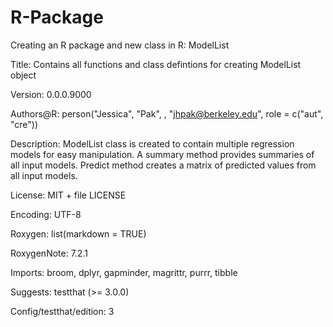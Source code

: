 # R-Package
Creating an R package and new class in R: ModelList  

Title: Contains all functions and class defintions for creating ModelList object  

Version: 0.0.0.9000  

Authors@R: 
    person("Jessica", "Pak", , "jhpak@berkeley.edu", role = c("aut", "cre"))  
    
Description: ModelList class is created to contain multiple regression models for easy manipulation. A summary method provides summaries of all input models. Predict method creates a matrix of predicted values from all input models.  

License: MIT + file LICENSE  

Encoding: UTF-8  

Roxygen: list(markdown = TRUE)  

RoxygenNote: 7.2.1  

Imports: 
    broom,
    dplyr,
    gapminder,
    magrittr,
    purrr,
    tibble  
    
Suggests: 
    testthat (>= 3.0.0)  
    
Config/testthat/edition: 3
